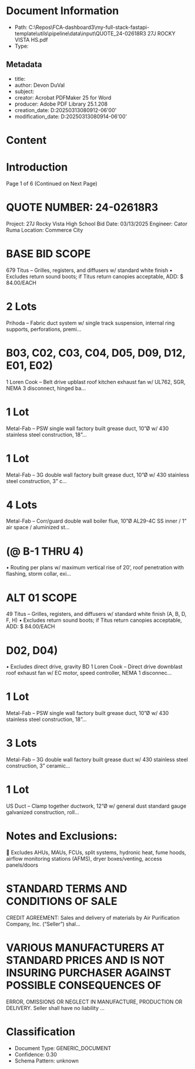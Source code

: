 # Document Information

- Path: C:\Repos\FCA-dashboard3\my-full-stack-fastapi-template\utils\pipeline\data\input\QUOTE_24-02618R3 27J ROCKY VISTA HS.pdf
- Type: 

## Metadata

- title: 
- author: Devon DuVal
- subject: 
- creator: Acrobat PDFMaker 25 for Word
- producer: Adobe PDF Library 25.1.208
- creation_date: D:20250313080912-06'00'
- modification_date: D:20250313080914-06'00'

# Content

# Introduction

Page 1 of 6
(Continued on Next Page)

# QUOTE NUMBER: 24-02618R3

Project: 27J Rocky Vista High School
Bid Date: 03/13/2025
Engineer: Cator Ruma
Location: Commerce City

# BASE BID SCOPE

679
Titus – Grilles, registers, and diffusers w/ standard white finish
•
Excludes return sound boots; if Titus return canopies acceptable, ADD: $  84.00/EACH

# 2 Lots

Prihoda – Fabric duct system w/ single track suspension, internal ring supports, perforations, premi...

# B03, C02, C03, C04, D05, D09, D12, E01, E02)

1
Loren Cook – Belt drive upblast roof kitchen exhaust fan w/ UL762, SGR, NEMA 3 disconnect, hinged ba...

# 1 Lot

Metal-Fab – PSW single wall factory built grease duct, 10”Ø w/ 430 stainless steel construction, 18”...

# 1 Lot

Metal-Fab – 3G double wall factory built grease duct, 10”Ø w/ 430 stainless steel construction, 3” c...

# 4 Lots

Metal-Fab – Corr/guard double wall boiler flue, 10”Ø AL29-4C SS inner / 1” air space / aluminized st...

# (@ B-1 THRU 4)

•
Routing per plans w/ maximum vertical rise of 20’, roof penetration with flashing, storm collar, exi...

# ALT 01 SCOPE

49
Titus – Grilles, registers, and diffusers w/ standard white finish (A, B, D, F, H)
•
Excludes return sound boots; if Titus return canopies acceptable, ADD: $  84.00/EACH

# D02, D04)

•
Excludes direct drive, gravity BD
1
Loren Cook – Direct drive downblast roof exhaust fan w/ EC motor, speed controller, NEMA 1 disconnec...

# 1 Lot

Metal-Fab – PSW single wall factory built grease duct, 10”Ø w/ 430 stainless steel construction, 18”...

# 3 Lots

Metal-Fab – 3G double wall factory built grease duct w/ 430 stainless steel construction, 3” ceramic...

# 1 Lot

US Duct – Clamp together ductwork, 12”Ø w/ general dust standard gauge galvanized construction, roll...

# Notes and Exclusions:

 Excludes AHUs, MAUs, FCUs, split systems, hydronic heat, fume hoods, airflow monitoring stations
(AFMS), dryer boxes/venting, access panels/doors

# STANDARD TERMS AND CONDITIONS OF SALE

CREDIT AGREEMENT:  Sales and delivery of materials by Air Purification Company, Inc. (“Seller”) shal...

# VARIOUS MANUFACTURERS AT STANDARD PRICES AND IS NOT INSURING PURCHASER AGAINST POSSIBLE CONSEQUENCES OF

ERROR, OMISSIONS OR NEGLECT IN MANUFACTURE, PRODUCTION OR DELIVERY.  Seller shall have no liability ...


# Classification

- Document Type: GENERIC_DOCUMENT
- Confidence: 0.30
- Schema Pattern: unknown


